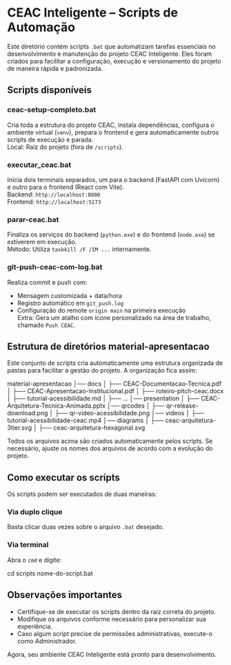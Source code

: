 # CEAC Inteligente – Scripts de Automação

Este diretório contém scripts `.bat` que automatizam tarefas essenciais no desenvolvimento e manutenção do projeto CEAC Inteligente. Eles foram criados para facilitar a configuração, execução e versionamento do projeto de maneira rápida e padronizada.

## Scripts disponíveis

### ceac-setup-completo.bat  
Cria toda a estrutura do projeto CEAC, instala dependências, configura o ambiente virtual (`venv`), prepara o frontend e gera automaticamente outros scripts de execução e parada.  
Local: Raiz do projeto (fora de `/scripts`).  

### executar_ceac.bat  
Inicia dois terminais separados, um para o backend (FastAPI com Uvicorn) e outro para o frontend (React com Vite).  
Backend: `http://localhost:8000`  
Frontend: `http://localhost:5173`  

### parar-ceac.bat  
Finaliza os serviços do backend (`python.exe`) e do frontend (`node.exe`) se estiverem em execução.  
Método: Utiliza `taskkill /F /IM ...` internamente.  

### git-push-ceac-com-log.bat  
Realiza commit e push com:  
- Mensagem customizada + data/hora  
- Registro automático em `git_push.log`  
- Configuração do remote `origin main` na primeira execução  
Extra: Gera um atalho com ícone personalizado na área de trabalho, chamado `Push CEAC`.  

## Estrutura de diretórios material-apresentacao  

Este conjunto de scripts cria automaticamente uma estrutura organizada de pastas para facilitar a gestão do projeto. A organização fica assim:  

material-apresentacao
│── docs
│   ├── CEAC-Documentacao-Tecnica.pdf
│   ├── CEAC-Apresentacao-Institucional.pdf
│   ├── roteiro-pitch-ceac.docx
│   ├── tutorial-acessibilidade.md
│   ├── ...
│── presentation
│   ├── CEAC-Arquitetura-Tecnica-Animada.pptx
│── qrcodes
│   ├── qr-release-download.png
│   ├── qr-video-acessibilidade.png
│── videos
│   ├── tutorial-acessibilidade-ceac.mp4
│── diagrams
│   ├── ceac-arquitetura-3tier.svg
│   ├── ceac-arquitetura-hexagonal.svg

Todos os arquivos acima são criados automaticamente pelos scripts. Se necessário, ajuste os nomes dos arquivos de acordo com a evolução do projeto.  

## Como executar os scripts  

Os scripts podem ser executados de duas maneiras:  

### Via duplo clique  
Basta clicar duas vezes sobre o arquivo `.bat` desejado.  

### Via terminal  
Abra o `cmd` e digite:  

cd scripts
nome-do-script.bat

## Observações importantes  
- Certifique-se de executar os scripts dentro da raiz correta do projeto.  
- Modifique os arquivos conforme necessário para personalizar sua experiência.  
- Caso algum script precise de permissões administrativas, execute-o como Administrador.  

Agora, seu ambiente CEAC Inteligente está pronto para desenvolvimento.